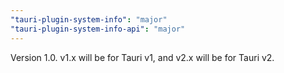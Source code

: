 ```yaml
---
"tauri-plugin-system-info": "major"
"tauri-plugin-system-info-api": "major"
---
```


Version 1.0. v1.x will be for Tauri v1, and v2.x will be for Tauri v2.